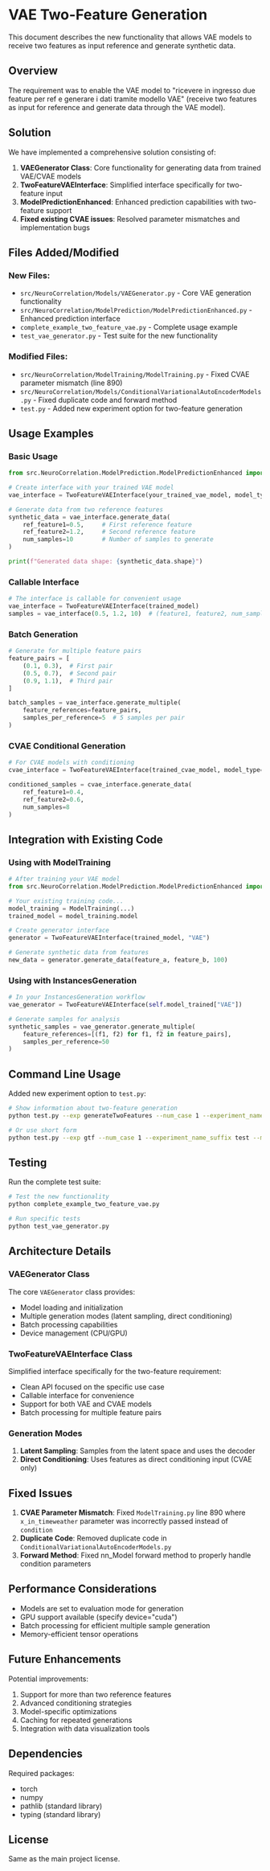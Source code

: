 # VAE Two-Feature Generation

This document describes the new functionality that allows VAE models to receive two features as input reference and generate synthetic data.

## Overview

The requirement was to enable the VAE model to "ricevere in ingresso due feature per ref e generare i dati tramite modello VAE" (receive two features as input for reference and generate data through the VAE model).

## Solution

We have implemented a comprehensive solution consisting of:

1. **VAEGenerator Class**: Core functionality for generating data from trained VAE/CVAE models
2. **TwoFeatureVAEInterface**: Simplified interface specifically for two-feature input
3. **ModelPredictionEnhanced**: Enhanced prediction capabilities with two-feature support
4. **Fixed existing CVAE issues**: Resolved parameter mismatches and implementation bugs

## Files Added/Modified

### New Files:
- `src/NeuroCorrelation/Models/VAEGenerator.py` - Core VAE generation functionality
- `src/NeuroCorrelation/ModelPrediction/ModelPredictionEnhanced.py` - Enhanced prediction interface
- `complete_example_two_feature_vae.py` - Complete usage example
- `test_vae_generator.py` - Test suite for the new functionality

### Modified Files:
- `src/NeuroCorrelation/ModelTraining/ModelTraining.py` - Fixed CVAE parameter mismatch (line 890)
- `src/NeuroCorrelation/Models/ConditionalVariationalAutoEncoderModels.py` - Fixed duplicate code and forward method
- `test.py` - Added new experiment option for two-feature generation

## Usage Examples

### Basic Usage

```python
from src.NeuroCorrelation.ModelPrediction.ModelPredictionEnhanced import TwoFeatureVAEInterface

# Create interface with your trained VAE model
vae_interface = TwoFeatureVAEInterface(your_trained_vae_model, model_type="VAE")

# Generate data from two reference features
synthetic_data = vae_interface.generate_data(
    ref_feature1=0.5,     # First reference feature
    ref_feature2=1.2,     # Second reference feature  
    num_samples=10        # Number of samples to generate
)

print(f"Generated data shape: {synthetic_data.shape}")
```

### Callable Interface

```python
# The interface is callable for convenient usage
vae_interface = TwoFeatureVAEInterface(trained_model)
samples = vae_interface(0.5, 1.2, 10)  # (feature1, feature2, num_samples)
```

### Batch Generation

```python
# Generate for multiple feature pairs
feature_pairs = [
    (0.1, 0.3),  # First pair
    (0.5, 0.7),  # Second pair
    (0.9, 1.1),  # Third pair
]

batch_samples = vae_interface.generate_multiple(
    feature_references=feature_pairs,
    samples_per_reference=5  # 5 samples per pair
)
```

### CVAE Conditional Generation

```python
# For CVAE models with conditioning
cvae_interface = TwoFeatureVAEInterface(trained_cvae_model, model_type="CVAE")

conditioned_samples = cvae_interface.generate_data(
    ref_feature1=0.4,
    ref_feature2=0.6,
    num_samples=8
)
```

## Integration with Existing Code

### Using with ModelTraining

```python
# After training your VAE model
from src.NeuroCorrelation.ModelPrediction.ModelPredictionEnhanced import TwoFeatureVAEInterface

# Your existing training code...
model_training = ModelTraining(...)
trained_model = model_training.model

# Create generator interface
generator = TwoFeatureVAEInterface(trained_model, "VAE")

# Generate synthetic data from features
new_data = generator.generate_data(feature_a, feature_b, 100)
```

### Using with InstancesGeneration

```python
# In your InstancesGeneration workflow
vae_generator = TwoFeatureVAEInterface(self.model_trained["VAE"])

# Generate samples for analysis
synthetic_samples = vae_generator.generate_multiple(
    feature_references=[(f1, f2) for f1, f2 in feature_pairs],
    samples_per_reference=50
)
```

## Command Line Usage

Added new experiment option to `test.py`:

```bash
# Show information about two-feature generation
python test.py --exp generateTwoFeatures --num_case 1 --experiment_name_suffix test --main_folder output --repeation_b 1 --repeation_e 2 --optimization false --load_model false --train_models false

# Or use short form
python test.py --exp gtf --num_case 1 --experiment_name_suffix test --main_folder output --repeation_b 1 --repeation_e 2 --optimization false --load_model false --train_models false
```

## Testing

Run the complete test suite:

```bash
# Test the new functionality
python complete_example_two_feature_vae.py

# Run specific tests
python test_vae_generator.py
```

## Architecture Details

### VAEGenerator Class

The core `VAEGenerator` class provides:
- Model loading and initialization
- Multiple generation modes (latent sampling, direct conditioning)
- Batch processing capabilities
- Device management (CPU/GPU)

### TwoFeatureVAEInterface Class

Simplified interface specifically for the two-feature requirement:
- Clean API focused on the specific use case
- Callable interface for convenience
- Support for both VAE and CVAE models
- Batch processing for multiple feature pairs

### Generation Modes

1. **Latent Sampling**: Samples from the latent space and uses the decoder
2. **Direct Conditioning**: Uses features as direct conditioning input (CVAE only)

## Fixed Issues

1. **CVAE Parameter Mismatch**: Fixed `ModelTraining.py` line 890 where `x_in_timeweather` parameter was incorrectly passed instead of `condition`
2. **Duplicate Code**: Removed duplicate code in `ConditionalVariationalAutoEncoderModels.py`
3. **Forward Method**: Fixed nn_Model forward method to properly handle condition parameters

## Performance Considerations

- Models are set to evaluation mode for generation
- GPU support available (specify device="cuda")
- Batch processing for efficient multiple sample generation
- Memory-efficient tensor operations

## Future Enhancements

Potential improvements:
1. Support for more than two reference features
2. Advanced conditioning strategies
3. Model-specific optimizations
4. Caching for repeated generations
5. Integration with data visualization tools

## Dependencies

Required packages:
- torch
- numpy
- pathlib (standard library)
- typing (standard library)

## License

Same as the main project license.